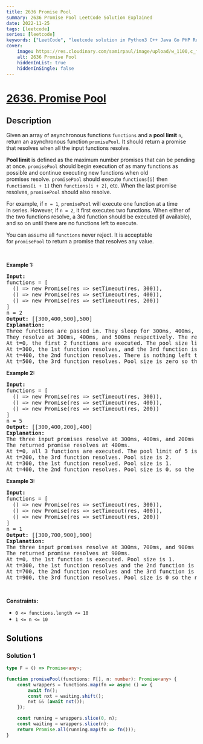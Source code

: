 ```yaml
---
title: 2636 Promise Pool
summary: 2636 Promise Pool LeetCode Solution Explained
date: 2022-11-25
tags: [leetcode]
series: [leetcode]
keywords: ["LeetCode", "leetcode solution in Python3 C++ Java Go PHP Ruby Swift TypeScript Rust C# JavaScript C", "2636 Promise Pool LeetCode Solution Explained in all languages"]
cover:
    image: https://res.cloudinary.com/samirpaul/image/upload/w_1100,c_fit,co_rgb:FFFFFF,l_text:Arial_75_bold:2636 Promise Pool - Solution Explained/problem-solving.webp
    alt: 2636 Promise Pool
    hiddenInList: true
    hiddenInSingle: false
---
```



# [2636. Promise Pool](https://leetcode.com/problems/promise-pool)


## Description

<p>Given an array&nbsp;of asynchronous functions&nbsp;<code>functions</code>&nbsp;and a <strong>pool limit</strong>&nbsp;<code>n</code>, return an asynchronous function&nbsp;<code>promisePool</code>. It should return&nbsp;a promise that resolves when all the input&nbsp;functions resolve.</p>

<p><b>Pool limit</b> is defined as the maximum number promises that can be pending at once.&nbsp;<code>promisePool</code>&nbsp;should begin execution of as many functions as possible and continue executing new functions when old promises&nbsp;resolve.&nbsp;<code>promisePool</code>&nbsp;should execute <code>functions[i]</code>&nbsp;then <code>functions[i + 1]</code>&nbsp;then <code>functions[i + 2]</code>, etc. When the last promise resolves,&nbsp;<code>promisePool</code>&nbsp;should also resolve.</p>

<p>For example, if&nbsp;<code>n = 1</code>, <code>promisePool</code>&nbsp;will execute one function at&nbsp;a time in&nbsp;series. However, if&nbsp;<code>n = 2</code>, it first executes two functions. When either of the two functions resolve, a 3rd function should be executed (if available), and so on until there are no functions left to execute.</p>

<p>You can assume all&nbsp;<code>functions</code>&nbsp;never reject. It is acceptable for&nbsp;<code>promisePool</code>&nbsp;to return a promise that resolves any value.</p>

<p>&nbsp;</p>
<p><strong class="example">Example 1:</strong></p>

<pre>
<strong>Input:</strong> 
functions = [
&nbsp; () =&gt; new Promise(res =&gt; setTimeout(res, 300)),
&nbsp; () =&gt; new Promise(res =&gt; setTimeout(res, 400)),
&nbsp; () =&gt; new Promise(res =&gt; setTimeout(res, 200))
]
n = 2
<strong>Output:</strong> [[300,400,500],500]
<strong>Explanation:</strong>
Three functions are passed in. They sleep for 300ms, 400ms, and 200ms respectively.
They resolve at 300ms, 400ms, and 500ms respectively. The returned promise resolves at 500ms.
At t=0, the first 2 functions are executed. The pool size limit of 2 is reached.
At t=300, the 1st function resolves, and the 3rd function is executed. Pool size is 2.
At t=400, the 2nd function resolves. There is nothing left to execute. Pool size is 1.
At t=500, the 3rd function resolves. Pool size is zero so the returned promise also resolves.
</pre>

<p><strong class="example">Example 2:</strong></p>

<pre>
<strong>Input:
</strong>functions = [
&nbsp; () =&gt; new Promise(res =&gt; setTimeout(res, 300)),
&nbsp; () =&gt; new Promise(res =&gt; setTimeout(res, 400)),
&nbsp; () =&gt; new Promise(res =&gt; setTimeout(res, 200))
]
n = 5
<strong>Output:</strong> [[300,400,200],400]
<strong>Explanation:</strong>
The three input promises resolve at 300ms, 400ms, and 200ms respectively.
The returned promise resolves at 400ms.
At t=0, all 3 functions are executed. The pool limit of 5 is never met.
At t=200, the 3rd function resolves. Pool size is 2.
At t=300, the 1st function resolved. Pool size is 1.
At t=400, the 2nd function resolves. Pool size is 0, so the returned promise also resolves.
</pre>

<p><strong class="example">Example 3:</strong></p>

<pre>
<strong>Input:</strong>
functions = [
&nbsp; () =&gt; new Promise(res =&gt; setTimeout(res, 300)),
&nbsp; () =&gt; new Promise(res =&gt; setTimeout(res, 400)),
&nbsp; () =&gt; new Promise(res =&gt; setTimeout(res, 200))
]
n = 1
<strong>Output:</strong> [[300,700,900],900]
<strong>Explanation:
</strong>The three input promises resolve at 300ms, 700ms, and 900ms respectively.
The returned promise resolves at 900ms.
At t=0, the 1st function is executed. Pool size is 1.
At t=300, the 1st function resolves and the 2nd function is executed. Pool size is 1.
At t=700, the 2nd function resolves and the 3rd function is executed. Pool size is 1.
At t=900, the 3rd function resolves. Pool size is 0 so the returned promise resolves.
</pre>

<p>&nbsp;</p>
<p><strong>Constraints:</strong></p>

<ul>
	<li><code>0 &lt;= functions.length &lt;= 10</code></li>
	<li><code><font face="monospace">1 &lt;= n &lt;= 10</font></code></li>
</ul>

## Solutions

### Solution 1

<!-- tabs:start -->

```ts
type F = () => Promise<any>;

function promisePool(functions: F[], n: number): Promise<any> {
    const wrappers = functions.map(fn => async () => {
        await fn();
        const nxt = waiting.shift();
        nxt && (await nxt());
    });

    const running = wrappers.slice(0, n);
    const waiting = wrappers.slice(n);
    return Promise.all(running.map(fn => fn()));
}
```

<!-- tabs:end -->

<!-- end -->
